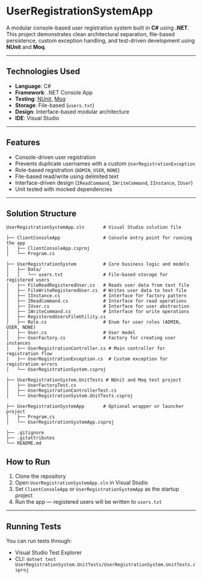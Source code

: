 # UserRegistrationSystemApp

A modular console-based user registration system built in **C#** using **.NET**. This project demonstrates clean architectural separation, file-based persistence, custom exception handling, and test-driven development using **NUnit** and **Moq**.

---

##  Technologies Used

- **Language**: C#
- **Framework**: .NET Console App
- **Testing**: [NUnit](https://nunit.org/), [Moq](https://github.com/moq/moq4)
- **Storage**: File-based (`users.txt`)
- **Design**: Interface-based modular architecture
- **IDE**: Visual Studio

---

##  Features

- Console-driven user registration
- Prevents duplicate usernames with a custom `UserRegistrationException`
- Role-based registration (`ADMIN`, `USER`, `NONE`)
- File-based read/write using delimited text
- Interface-driven design (`IReadCommand`, `IWriteCommand`, `IInstance`, `IUser`)
- Unit tested with mocked dependencies

---

##  Solution Structure

```
UserRegistrationSystemApp.sln       # Visual Studio solution file

├── ClientConsoleApp                # Console entry point for running the app
│   ├── ClientConsoleApp.csproj
│   └── Program.cs

├── UserRegistrationSystem          # Core business logic and models
│   ├── Data/
│   │   └── users.txt               # File-based storage for registered users
│   ├── FileReadRegisteredUser.cs   # Reads user data from text file
│   ├── FileWriteRegisteredUser.cs  # Writes user data to text file
│   ├── IInstance.cs                # Interface for factory pattern
│   ├── IReadCommand.cs             # Interface for read operations
│   ├── IUser.cs                    # Interface for user abstraction
│   ├── IWriteCommand.cs            # Interface for write operations
│   ├── RegisteredUsersFileUtility.cs
│   ├── Role.cs                     # Enum for user roles (ADMIN, USER, NONE)
│   ├── User.cs                     # User model
│   ├── UserFactory.cs              # Factory for creating user instances
│   ├── UserRegistrationController.cs # Main controller for registration flow
│   ├── UserRegistrationException.cs  # Custom exception for registration errors
│   └── UserRegistrationSystem.csproj

├── UserRegistrationSystem.UnitTests # NUnit and Moq test project
│   ├── UserFactoryTest.cs
│   ├── UserRegistrationControllerTest.cs
│   └── UserRegistrationSystem.UnitTests.csproj

├── UserRegistrationSystemApp       # Optional wrapper or launcher project
│   ├── Program.cs
│   └── UserRegistrationSystemApp.csproj

├── .gitignore
├── .gitattributes
└── README.md
```


##  How to Run

1. Clone the repository
2. Open `UserRegistrationSystemApp.sln` in Visual Studio
3. Set `ClientConsoleApp` or `UserRegistrationSystemApp` as the startup project
4. Run the app — registered users will be written to `users.txt`

---

##  Running Tests

You can run tests through:
- Visual Studio Test Explorer
- CLI: `dotnet test UserRegistrationSystem.UnitTests/UserRegistrationSystem.UnitTests.csproj`








